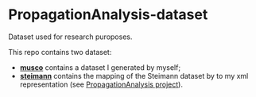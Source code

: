# PropagationAnalysis-dataset

Dataset used for research puroposes.

This repo contains two dataset:
- **[musco](musco/README.md)** contains a dataset I generated by myself;
- **[steimann](steimann/README.md)** contains the mapping of the Steimann dataset by to my xml representation (see [PropagationAnalysis project](https://github.com/v-m/PropagationAnalysis)).
